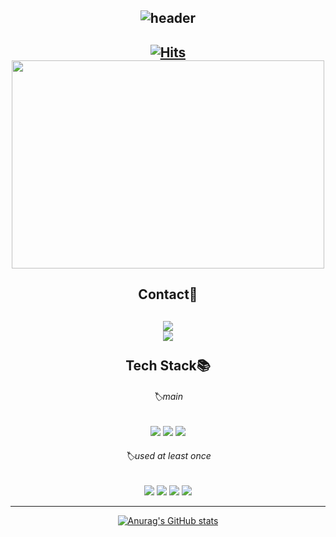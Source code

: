 <!--
**nattierblue/nattierblue** is a ✨ _special_ ✨ repository because its `README.md` (this file) appears on your GitHub profile.

Here are some ideas to get you started:

- 🔭 I’m currently working on ...
- 🌱 I’m currently learning ...
- 👯 I’m looking to collaborate on ...
- 🤔 I’m looking for help with ...
- 💬 Ask me about ...
- 📫 How to reach me: ...
- 😄 Pronouns: ...
- ⚡ Fun fact: ...
-->

<div align="center">
  
  
  
![header](https://capsule-render.vercel.app/api?type=transparent&height=90&fontColor=6FA0BF&text=welcome!&fontSize=50&fontAlignY=30&desc=This%20is%20YeseoJ's%20Github%20page👋&descSize=30&descAlignY=70)  
---  
[![Hits](https://hits.seeyoufarm.com/api/count/incr/badge.svg?url=https%3A%2F%2Fgithub.com%2Fnattierblue%2Fhit-counter&count_bg=%2300000000&title_bg=%236FA0BF&icon=moo.svg&icon_color=%23E7E7E7&title=hits&edge_flat=true)](https://hits.seeyoufarm.com)  
<img src="https://user-images.githubusercontent.com/126084751/220688632-46c10e01-86cd-447a-837f-1898edc9a0f1.jpg"  width="500" height="333">
--- 

Contact📧
  ---
<a href="mailto:seojy302@gmail.com"><img src="https://img.shields.io/badge/Gmail-EA4335?style=flat-square&logo=Gmail&logoColor=white&link=seojy3020@gmail.com"/></a>  
<a href="mailto:idhmhgug@cau.ac.kr"><img src="https://img.shields.io/badge/Outlook-0078D4?style=flat-square&logo=Microsoft Outlook&logoColor=white&link=idhmhgug@cau.ac.kr"/></a>  
<br/>
Tech Stack📚
  ---
###### 🏷️main  
<img src="https://img.shields.io/badge/C-A8B9CC?style=for-the-badge&logo=C&logoColor=black">
<img src="https://img.shields.io/badge/C++-00599C?style=for-the-badge&logo=C++&logoColor=white">
<img src="https://img.shields.io/badge/Python-3776AB?style=for-the-badge&logo=Python&logoColor=white">

###### 🏷️used at least once  
<img src="https://img.shields.io/badge/JavaScript-F7DF1E?style=for-the-badge&logo=JavaScript&logoColor=black">
<img src="https://img.shields.io/badge/Linux-FCC624?style=for-the-badge&logo=Linux&logoColor=black">
<img src="https://img.shields.io/badge/SQLite-003B57?style=for-the-badge&logo=SQLite&logoColor=white">
<img src="https://img.shields.io/badge/Unity-ffffff?style=for-the-badge&logo=Unity&logoColor=black">  

---


[![Anurag's GitHub stats](https://github-readme-stats.vercel.app/api?username=nattierblue&show_icons=true&theme=nord&bg_color=00000000&icon_color=ffd28c)](https://github.com/anuraghazra/github-readme-stats) 
<!--[![Top Langs](https://github-readme-stats.vercel.app/api/top-langs/?username=nattierblue&theme=nord&bg_color=00000000&icon_color=ffd28c)](https://github.com/anuraghazra/github-readme-stats)-->
  
</div>

